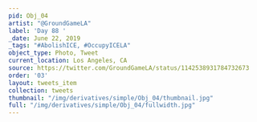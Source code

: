```yaml
---
pid: Obj_04
artist: "@GroundGameLA"
label: 'Day 88 '
_date: June 22, 2019
_tags: "#AbolishICE, #OccupyICELA"
object_type: Photo, Tweet
current_location: Los Angeles, CA
source: https://twitter.com/GroundGameLA/status/1142538931784732673
order: '03'
layout: tweets_item
collection: tweets
thumbnail: "/img/derivatives/simple/Obj_04/thumbnail.jpg"
full: "/img/derivatives/simple/Obj_04/fullwidth.jpg"
---
```

